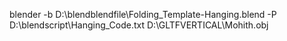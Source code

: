 blender -b D:\blendblendfile\Folding_Template-Hanging.blend -P D:\blendscript\Hanging_Code.txt D:\GLTFVERTICAL\Mohith.obj
